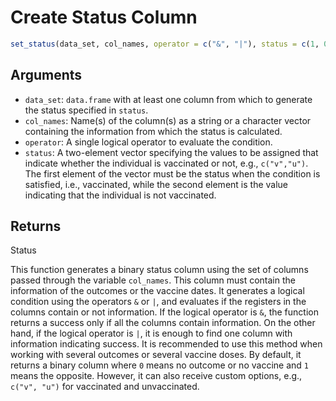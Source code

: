 # Create Status Column

```r
set_status(data_set, col_names, operator = c("&", "|"), status = c(1, 0))
```

## Arguments

- `data_set`: `data.frame` with at least one column from which to generate the status specified in `status`.
- `col_names`: Name(s) of the column(s) as a string or a character vector containing the information from which the status is calculated.
- `operator`: A single logical operator to evaluate the condition.
- `status`: A two-element vector specifying the values to be assigned that indicate whether the individual is vaccinated or not, e.g., `c("v","u")`. The first element of the vector must be the status when the condition is satisfied, i.e., vaccinated, while the second element is the value indicating that the individual is not vaccinated.

## Returns

Status

This function generates a binary status column using the set of columns passed through the variable `col_names`. This column must contain the information of the outcomes or the vaccine dates. It generates a logical condition using the operators `&` or `|`, and evaluates if the registers in the columns contain or not information. If the logical operator is `&`, the function returns a success only if all the columns contain information. On the other hand, if the logical operator is `|`, it is enough to find one column with information indicating success. It is recommended to use this method when working with several outcomes or several vaccine doses. By default, it returns a binary column where `0` means no outcome or no vaccine and `1` means the opposite. However, it can also receive custom options, e.g., `c("v", "u")` for vaccinated and unvaccinated.
